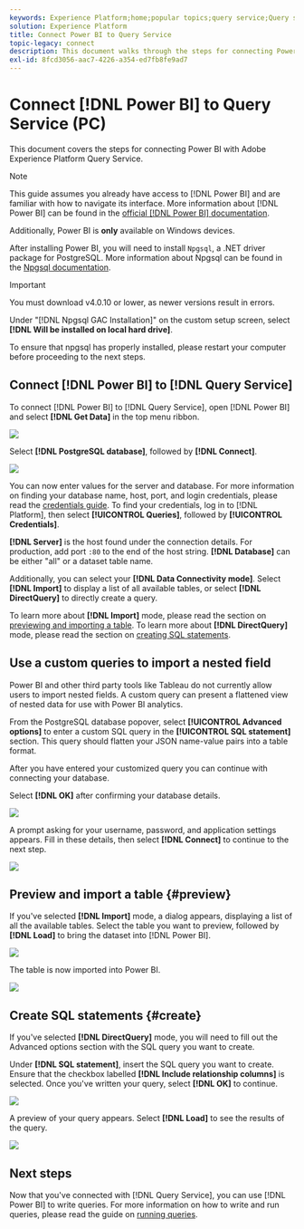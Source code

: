 ```yaml
---
keywords: Experience Platform;home;popular topics;query service;Query service;Power BI;power bi;connect to query service;
solution: Experience Platform
title: Connect Power BI to Query Service
topic-legacy: connect
description: This document walks through the steps for connecting Power BI with Adobe Experience Platform Query Service.
exl-id: 8fcd3056-aac7-4226-a354-ed7fb8fe9ad7
---
```

# Connect [!DNL Power BI] to Query Service (PC)

This document covers the steps for connecting Power BI with Adobe Experience Platform Query Service.

>[!NOTE]
>
> This guide assumes you already have access to [!DNL Power BI] and are familiar with how to navigate its interface. More information about [!DNL Power BI] can be found in the [official [!DNL Power BI] documentation](https://docs.microsoft.com/en-us/power-bi/).
>
> Additionally, Power BI is **only** available on Windows devices.

After installing Power BI, you will need to install `Npgsql`, a .NET driver package for PostgreSQL. More information about Npgsql can be found in the [Npgsql documentation](https://www.npgsql.org/doc/index.html).

>[!IMPORTANT]
>
>You must download v4.0.10 or lower, as newer versions result in errors.

Under "[!DNL Npgsql GAC Installation]" on the custom setup screen, select **[!DNL Will be installed on local hard drive]**. 

To ensure that npgsql has properly installed, please restart your computer before proceeding to the next steps.

## Connect [!DNL Power BI] to [!DNL Query Service]

To connect [!DNL Power BI] to [!DNL Query Service], open [!DNL Power BI] and select **[!DNL Get Data]** in the top menu ribbon.

![](../images/clients/power-bi/open-power-bi.png)

Select **[!DNL PostgreSQL database]**, followed by **[!DNL Connect]**.

![](../images/clients/power-bi/get-data.png)

You can now enter values for the server and database. For more information on finding your database name, host, port, and login credentials, please read the [credentials guide](../ui/credentials.md). To find your credentials, log in to [!DNL Platform], then select **[!UICONTROL Queries]**, followed by **[!UICONTROL Credentials]**.

**[!DNL Server]** is the host found under the connection details. For production, add port `:80` to the end of the host string. **[!DNL Database]** can be either "all" or a dataset table name. 

Additionally, you can select your **[!DNL Data Connectivity mode]**. Select **[!DNL Import]** to display a list of all available tables, or select **[!DNL DirectQuery]** to directly create a query. 

To learn more about **[!DNL Import]** mode, please read the section on [previewing and importing a table](#preview). To learn more about **[!DNL DirectQuery]** mode, please read the section on [creating SQL statements](#create). 

## Use a custom queries to import a nested field

Power BI and other third party tools like Tableau do not currently allow users to import nested fields. A custom query can present a flattened view of nested data for use with Power BI analytics.

From the PostgreSQL database popover, select **[!UICONTROL Advanced options]** to enter a custom SQL query in the **[!UICONTROL SQL statement]** section. This query should flatten your JSON name-value pairs into a table format.

After you have entered your customized query you can continue with connecting your database. 

Select **[!DNL OK]** after confirming your database details.

![](../images/clients/power-bi/connectivity-mode.png)

A prompt asking for your username, password, and application settings appears. Fill in these details, then select **[!DNL Connect]** to continue to the next step.

![](../images/clients/power-bi/import-mode.png)

## Preview and import a table {#preview}

If you've selected **[!DNL Import]** mode, a dialog appears, displaying a list of all the available tables. Select the table you want to preview, followed by **[!DNL Load]** to bring the dataset into [!DNL Power BI].

![](../images/clients/power-bi/preview-table.png)

The table is now imported into Power BI. 

![](../images/clients/power-bi/import-table.png)

## Create SQL statements {#create}

If you've selected **[!DNL DirectQuery]** mode, you will need to fill out the Advanced options section with the SQL query you want to create.

Under **[!DNL SQL statement]**, insert the SQL query you want to create. Ensure that the checkbox labelled **[!DNL Include relationship columns]** is selected. Once you've written your query, select **[!DNL OK]** to continue.

![](../images/clients/power-bi/direct-query-mode.png)

A preview of your query appears. Select **[!DNL Load]** to see the results of the query.

![](../images/clients/power-bi/preview-direct-query.png)

## Next steps

Now that you've connected with [!DNL Query Service], you can use [!DNL Power BI] to write queries. For more information on how to write and run queries, please read the guide on [running queries](../best-practices/writing-queries.md).
